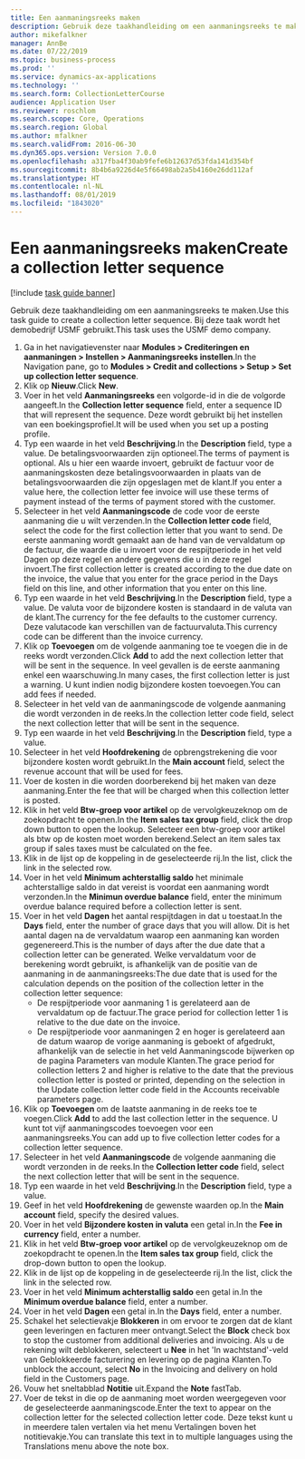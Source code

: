 ```yaml
---
title: Een aanmaningsreeks maken
description: Gebruik deze taakhandleiding om een aanmaningsreeks te maken.
author: mikefalkner
manager: AnnBe
ms.date: 07/22/2019
ms.topic: business-process
ms.prod: ''
ms.service: dynamics-ax-applications
ms.technology: ''
ms.search.form: CollectionLetterCourse
audience: Application User
ms.reviewer: roschlom
ms.search.scope: Core, Operations
ms.search.region: Global
ms.author: mfalkner
ms.search.validFrom: 2016-06-30
ms.dyn365.ops.version: Version 7.0.0
ms.openlocfilehash: a317fba4f30ab9fefe6b12637d53fda141d354bf
ms.sourcegitcommit: 8b4b6a9226d4e5f66498ab2a5b4160e26dd112af
ms.translationtype: HT
ms.contentlocale: nl-NL
ms.lasthandoff: 08/01/2019
ms.locfileid: "1843020"
---
```

# <a name="create-a-collection-letter-sequence"></a><span data-ttu-id="eb418-103">Een aanmaningsreeks maken</span><span class="sxs-lookup"><span data-stu-id="eb418-103">Create a collection letter sequence</span></span>

[!include [task guide banner](../../includes/task-guide-banner.md)]

<span data-ttu-id="eb418-104">Gebruik deze taakhandleiding om een aanmaningsreeks te maken.</span><span class="sxs-lookup"><span data-stu-id="eb418-104">Use this task guide to create a collection letter sequence.</span></span> <span data-ttu-id="eb418-105">Bij deze taak wordt het demobedrijf USMF gebruikt.</span><span class="sxs-lookup"><span data-stu-id="eb418-105">This task uses the USMF demo company.</span></span>

1. <span data-ttu-id="eb418-106">Ga in het navigatievenster naar **Modules > Crediteringen en aanmaningen > Instellen > Aanmaningsreeks instellen**.</span><span class="sxs-lookup"><span data-stu-id="eb418-106">In the Navigation pane, go to **Modules > Credit and collections > Setup > Set up collection letter sequence**.</span></span>
2. <span data-ttu-id="eb418-107">Klik op **Nieuw**.</span><span class="sxs-lookup"><span data-stu-id="eb418-107">Click **New**.</span></span>
3. <span data-ttu-id="eb418-108">Voer in het veld **Aanmaningsreeks** een volgorde-id in die de volgorde aangeeft.</span><span class="sxs-lookup"><span data-stu-id="eb418-108">In the **Collection letter sequence** field, enter a sequence ID that will represent the sequence.</span></span> <span data-ttu-id="eb418-109">Deze wordt gebruikt bij het instellen van een boekingsprofiel.</span><span class="sxs-lookup"><span data-stu-id="eb418-109">It will be used when you set up a posting profile.</span></span>
4. <span data-ttu-id="eb418-110">Typ een waarde in het veld **Beschrijving**.</span><span class="sxs-lookup"><span data-stu-id="eb418-110">In the **Description** field, type a value.</span></span>  <span data-ttu-id="eb418-111">De betalingsvoorwaarden zijn optioneel.</span><span class="sxs-lookup"><span data-stu-id="eb418-111">The terms of payment is optional.</span></span> <span data-ttu-id="eb418-112">Als u hier een waarde invoert, gebruikt de factuur voor de aanmaningskosten deze betalingsvoorwaarden in plaats van de betalingsvoorwaarden die zijn opgeslagen met de klant.</span><span class="sxs-lookup"><span data-stu-id="eb418-112">If you enter a value here, the collection letter fee invoice will use these terms of payment instead of the terms of payment stored with the customer.</span></span>  
5. <span data-ttu-id="eb418-113">Selecteer in het veld **Aanmaningscode** de code voor de eerste aanmaning die u wilt verzenden.</span><span class="sxs-lookup"><span data-stu-id="eb418-113">In the **Collection letter code** field, select the code for the first collection letter that you want to send.</span></span> <span data-ttu-id="eb418-114">De eerste aanmaning wordt gemaakt aan de hand van de vervaldatum op de factuur, die waarde die u invoert voor de respijtperiode in het veld Dagen op deze regel en andere gegevens die u in deze regel invoert.</span><span class="sxs-lookup"><span data-stu-id="eb418-114">The first collection letter is created according to the due date on the invoice, the value that you enter for the grace period in the Days field on this line, and other information that you enter on this line.</span></span>  
6. <span data-ttu-id="eb418-115">Typ een waarde in het veld **Beschrijving**.</span><span class="sxs-lookup"><span data-stu-id="eb418-115">In the **Description** field, type a value.</span></span> <span data-ttu-id="eb418-116">De valuta voor de bijzondere kosten is standaard in de valuta van de klant.</span><span class="sxs-lookup"><span data-stu-id="eb418-116">The currency for the fee defaults to the customer currency.</span></span> <span data-ttu-id="eb418-117">Deze valutacode kan verschillen van de factuurvaluta.</span><span class="sxs-lookup"><span data-stu-id="eb418-117">This currency code can be different than the invoice currency.</span></span>  
7. <span data-ttu-id="eb418-118">Klik op **Toevoegen** om de volgende aanmaning toe te voegen die in de reeks wordt verzonden.</span><span class="sxs-lookup"><span data-stu-id="eb418-118">Click **Add** to add the next collection letter that will be sent in the sequence.</span></span> <span data-ttu-id="eb418-119">In veel gevallen is de eerste aanmaning enkel een waarschuwing.</span><span class="sxs-lookup"><span data-stu-id="eb418-119">In many cases, the first collection letter is just a warning.</span></span> <span data-ttu-id="eb418-120">U kunt indien nodig bijzondere kosten toevoegen.</span><span class="sxs-lookup"><span data-stu-id="eb418-120">You can add fees if needed.</span></span>  
8. <span data-ttu-id="eb418-121">Selecteer in het veld van de aanmaningscode de volgende aanmaning die wordt verzonden in de reeks.</span><span class="sxs-lookup"><span data-stu-id="eb418-121">In the collection letter code field, select the next collection letter that will be sent in the sequence.</span></span>
9. <span data-ttu-id="eb418-122">Typ een waarde in het veld **Beschrijving**.</span><span class="sxs-lookup"><span data-stu-id="eb418-122">In the **Description** field, type a value.</span></span>
10. <span data-ttu-id="eb418-123">Selecteer in het veld **Hoofdrekening** de opbrengstrekening die voor bijzondere kosten wordt gebruikt.</span><span class="sxs-lookup"><span data-stu-id="eb418-123">In the **Main account** field, select the revenue account that will be used for fees.</span></span>
11. <span data-ttu-id="eb418-124">Voer de kosten in die worden doorberekend bij het maken van deze aanmaning.</span><span class="sxs-lookup"><span data-stu-id="eb418-124">Enter the fee that will be charged when this collection letter is posted.</span></span>
12. <span data-ttu-id="eb418-125">Klik in het veld **Btw-groep voor artikel** op de vervolgkeuzeknop om de zoekopdracht te openen.</span><span class="sxs-lookup"><span data-stu-id="eb418-125">In the **Item sales tax group** field, click the drop down button to open the lookup.</span></span> <span data-ttu-id="eb418-126">Selecteer een btw-groep voor artikel als btw op de kosten moet worden berekend.</span><span class="sxs-lookup"><span data-stu-id="eb418-126">Select an item sales tax group if sales taxes must be calculated on the fee.</span></span>  
13. <span data-ttu-id="eb418-127">Klik in de lijst op de koppeling in de geselecteerde rij.</span><span class="sxs-lookup"><span data-stu-id="eb418-127">In the list, click the link in the selected row.</span></span>
14. <span data-ttu-id="eb418-128">Voer in het veld **Minimum achterstallig saldo** het minimale achterstallige saldo in dat vereist is voordat een aanmaning wordt verzonden.</span><span class="sxs-lookup"><span data-stu-id="eb418-128">In the **Minimun overdue balance** field, enter the minimum overdue balance required before a collection letter is sent.</span></span>
15. <span data-ttu-id="eb418-129">Voer in het veld **Dagen** het aantal respijtdagen in dat u toestaat.</span><span class="sxs-lookup"><span data-stu-id="eb418-129">In the **Days** field, enter the number of grace days that you will allow.</span></span> <span data-ttu-id="eb418-130">Dit is het aantal dagen na de vervaldatum waarop een aanmaning kan worden gegenereerd.</span><span class="sxs-lookup"><span data-stu-id="eb418-130">This is the number of days after the due date that a collection letter can be generated.</span></span> <span data-ttu-id="eb418-131">Welke vervaldatum voor de berekening wordt gebruikt, is afhankelijk van de positie van de aanmaning in de aanmaningsreeks:</span><span class="sxs-lookup"><span data-stu-id="eb418-131">The due date that is used for the calculation depends on the position of the collection letter in the collection letter sequence:</span></span>
    - <span data-ttu-id="eb418-132">De respijtperiode voor aanmaning 1 is gerelateerd aan de vervaldatum op de factuur.</span><span class="sxs-lookup"><span data-stu-id="eb418-132">The grace period for collection letter 1 is relative to the due date on the invoice.</span></span>
    - <span data-ttu-id="eb418-133">De respijtperiode voor aanmaningen 2 en hoger is gerelateerd aan de datum waarop de vorige aanmaning is geboekt of afgedrukt, afhankelijk van de selectie in het veld Aanmaningscode bijwerken op de pagina Parameters van module Klanten.</span><span class="sxs-lookup"><span data-stu-id="eb418-133">The grace period for collection letters 2 and higher is relative to the date that the previous collection letter is posted or printed, depending on the selection in the Update collection letter code field in the Accounts receivable parameters page.</span></span>  
16. <span data-ttu-id="eb418-134">Klik op **Toevoegen** om de laatste aanmaning in de reeks toe te voegen.</span><span class="sxs-lookup"><span data-stu-id="eb418-134">Click **Add** to add the last collection letter in the sequence.</span></span> <span data-ttu-id="eb418-135">U kunt tot vijf aanmaningscodes toevoegen voor een aanmaningsreeks.</span><span class="sxs-lookup"><span data-stu-id="eb418-135">You can add up to five collection letter codes for a collection letter sequence.</span></span>  
17. <span data-ttu-id="eb418-136">Selecteer in het veld **Aanmaningscode** de volgende aanmaning die wordt verzonden in de reeks.</span><span class="sxs-lookup"><span data-stu-id="eb418-136">In the **Collection letter code** field, select the next collection letter that will be sent in the sequence.</span></span>
18. <span data-ttu-id="eb418-137">Typ een waarde in het veld **Beschrijving**.</span><span class="sxs-lookup"><span data-stu-id="eb418-137">In the **Description** field, type a value.</span></span>
19. <span data-ttu-id="eb418-138">Geef in het veld **Hoofdrekening** de gewenste waarden op.</span><span class="sxs-lookup"><span data-stu-id="eb418-138">In the **Main account** field, specify the desired values.</span></span>
20. <span data-ttu-id="eb418-139">Voer in het veld **Bijzondere kosten in valuta** een getal in.</span><span class="sxs-lookup"><span data-stu-id="eb418-139">In the **Fee in currency** field, enter a number.</span></span>
21. <span data-ttu-id="eb418-140">Klik in het veld **Btw-groep voor artikel** op de vervolgkeuzeknop om de zoekopdracht te openen.</span><span class="sxs-lookup"><span data-stu-id="eb418-140">In the **Item sales tax group** field, click the drop-down button to open the lookup.</span></span>
22. <span data-ttu-id="eb418-141">Klik in de lijst op de koppeling in de geselecteerde rij.</span><span class="sxs-lookup"><span data-stu-id="eb418-141">In the list, click the link in the selected row.</span></span>
23. <span data-ttu-id="eb418-142">Voer in het veld **Minimum achterstallig saldo** een getal in.</span><span class="sxs-lookup"><span data-stu-id="eb418-142">In the **Minimum overdue balance** field, enter a number.</span></span>
24. <span data-ttu-id="eb418-143">Voer in het veld **Dagen** een getal in.</span><span class="sxs-lookup"><span data-stu-id="eb418-143">In the **Days** field, enter a number.</span></span>
25. <span data-ttu-id="eb418-144">Schakel het selectievakje **Blokkeren** in om ervoor te zorgen dat de klant geen leveringen en facturen meer ontvangt.</span><span class="sxs-lookup"><span data-stu-id="eb418-144">Select the **Block** check box to stop the customer from additional deliveries and invoicing.</span></span> <span data-ttu-id="eb418-145">Als u de rekening wilt deblokkeren, selecteert u **Nee** in het 'In wachtstand'-veld van Geblokkeerde facturering en levering op de pagina Klanten.</span><span class="sxs-lookup"><span data-stu-id="eb418-145">To unblock the account, select **No** in the Invoicing and delivery on hold field in the Customers page.</span></span>  
26. <span data-ttu-id="eb418-146">Vouw het sneltabblad **Notitie** uit.</span><span class="sxs-lookup"><span data-stu-id="eb418-146">Expand the **Note** fastTab.</span></span>
27. <span data-ttu-id="eb418-147">Voer de tekst in die op de aanmaning moet worden weergegeven voor de geselecteerde aanmaningscode.</span><span class="sxs-lookup"><span data-stu-id="eb418-147">Enter the text to appear on the collection letter for the selected collection letter code.</span></span> <span data-ttu-id="eb418-148">Deze tekst kunt u in meerdere talen vertalen via het menu Vertalingen boven het notitievakje.</span><span class="sxs-lookup"><span data-stu-id="eb418-148">You can translate this text in to multiple languages using the Translations menu above the note box.</span></span>  

